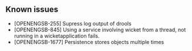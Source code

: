 Known issues
-----------------------

  * [OPENENGSB-255] Supress log output of drools
  * [OPENENGSB-845] Using a service involving wicket from a thread, not running in a wicketapplication fails.
  * [OPENENGSB-1677] Persistence stores objects multiple times

